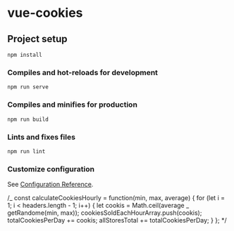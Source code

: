 # vue-cookies

## Project setup

```
npm install
```

### Compiles and hot-reloads for development

```
npm run serve
```

### Compiles and minifies for production

```
npm run build
```

### Lints and fixes files

```
npm run lint
```

### Customize configuration

See [Configuration Reference](https://cli.vuejs.org/config/).

/_
const calculateCookiesHourly = function(min, max, average) {
for (let i = 1; i < headers.length - 1; i++) {
let cookis = Math.ceil(average _ getRandome(min, max));
cookiesSoldEachHourArray.push(cookis);
totalCookiesPerDay += cookis;
allStoresTotal += totalCookiesPerDay;
}
};
\*/
